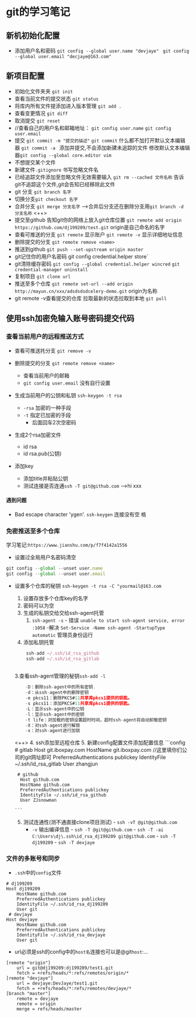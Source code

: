 # git的学习笔记

## 新机初始化配置
- 添加用户名和密码
`git config --global user.name "devjaye" ` 
`git config --global user.email "decjaye@163.com" ` 

## 新项目配置
- 初始化文件夹夹
`git init` 
- 查看当前文件的提交状态
`git status` 
- 将库内所有文件提添加进入版本管理
`git add .` 
- 查看变更情况
`git diff` 
- 取消提交
`git reset` 
- //查看自己的用户名和邮箱地址：
`git config user.name`
`git config user.email`
- 提交
`git commit -m "提交的描述"` 
`git commit` 什么都不加打开默认文本编辑器
`git commit -a ` 添加并提交,不会添加新建未追踪的文件
修改默认文本编辑器`git config --global core.editor vim` 
- 不想提交某个文件
- 新建文件`.gitignore` 书写忽略文件名
- 已经追踪文件添加至忽略文件无效需要输入
`git rm --cached 文件名称` 告诉git不追踪这个文件,git会告知已经移除此文件
- git 分支
`git branch 名字`
- 切换分支`git checkout 名字`
- 合并分支
`git merge 分支名字` -->合并后分支还在删除分支用`git branch -d 分支名称` <++>
- 提交至github 告知git你的网络上放入git仓库位置
`git remote add origin https://github.com/dj199209/test.git` origin是自己命名的名字
- 查看可推送的分支
`git remote` 显示账户
`git remote -v` 显示详细地址信息
- 删除提交的分支
`git remote remove <name>`
- 推送到github
`git push --set-upstream origin master` 
- git记住你的用户名密码
git config credential.helper store`
- git清除缓存密码
`git config --global credential.helper wincred` 
`git credential-manager uninstall` 
- 复制项目
`git clone url` 
- 推送至多个仓库
`git remote set-url --add origin http://mayun.cn/xxx/adsdsdsdcelery-demo.git`
origin为名称
- git remote -v查看提交的仓库
拉取最新的状态拉取到本地
`git pull` 

## 使用ssh加密免输入账号密码提交代码

### 查看当前用户的远程推送方式
- 查看可推送扥分支
  `git remove -v`   
  
- 删除提交的分支
`git remote remove <name>`
    - 查看当前用户的邮箱
    - `git config user.email` 没有自行设置
- 生成当前用户的公钥和私钥
`ssh-keygen -t rsa` 
    - `-rsa` 加密的一种手段
    - `-t` 指定已加密的手段
        - 后面回车2次空密码
- 生成2个rsa加密文件
    - id rsa
    - id rsa.pub(公钥)
- 添加key
    - 添加title并粘贴公钥
    - 测试连接是否连通`ssh -T git@github.com` -->hi xxx
#### 遇到问题
- Bad escape character 'ygen'.
`ssh-keygen` 连接没有空 格
### 免密推送至多个仓库
学习笔记:`https://www.jianshu.com/p/f7f4142a1556` 
- 设置过全局用户名密码清空
```js
git config --global --unset user.name
git config --global --unset user.email
```
- 设置多个仓库的秘钥
`ssh-keygen -t rsa -C "yourmail@163.com` 
    1. 设置存放多个仓库key的名字
    2. 密码可以为空
    3. 生成的私钥交给交给ssh-agent托管
        1. `ssh-agent -s` 
	  - 错误 `unable to start ssh-agent service, error :1058` 
	    -解决 `Set-Service -Name ssh-agent -StartupType automatic` 管理员身份运行
	3. 添加私钥托管
	    ```js
	     ssh-add ~/.ssh/id_rsa_github
	     ssh-add ~/.ssh/id_rsa_gitlab
	     
	    ```
	3.查看ssh-agent管理的秘钥`ssh-add -l`
	```js
        -D：删除ssh-agent中的所有密钥.
        -d：从ssh-agent中的删除密钥
        -e pkcs11：删除PKCS#11共享库pkcs1提供的钥匙。
        -s pkcs11：添加PKCS#11共享库pkcs1提供的钥匙。
        -L：显示ssh-agent中的公钥
        -l：显示ssh-agent中的密钥
        -t life：对加载的密钥设置超时时间，超时ssh-agent将自动卸载密钥
        -X：对ssh-agent进行解锁
        -x：对ssh-agent进行加锁
	```

	<++>
    4. ssh添加至远程仓库
    5. 新建config配置文件添加配置信息
      ```config
       # gitlab
        Host git.iboxpay.com
        HostName git.iboxpay.com  //这里填你们公司的git网址即可
        PreferredAuthentications publickey
        IdentityFile ~/.ssh/id_rsa_gitlab
        User zhangjun
    
       # github
        Host github.com
        HostName github.com
        PreferredAuthentications publickey
        IdentityFile ~/.ssh/id_rsa_github
        User ZJsnowman  
 
      ```
    5. 测试连通性(测不通直接clone项目测试)
      - `ssh -vT @git@github.com` 
        - `-v` 输出编译信息
      - `ssh -T @git@github.com` 
      - `ssh -T -ai C:\Users\dj\.ssh\id_rsa_dj199209 git@github.com` 
      - `ssh -T dj199209`
      - `ssh -T devjaye`
### 文件的多账号和同步
- `.ssh`中的`config`文件
```config
# dj199209
Host dj199209
    HostName github.com
    PreferredAuthentications publickey
    IdentityFile ~/.ssh/id_rsa_dj199209
    User git
 # devjaye
Host devjaye
    HostName github.com
    PreferredAuthentications publickey
    IdentityFile ~/.ssh/id_rsa_devjaye
    User git
```



- url必须是ssh的config中的`host名`连接也可以是@git`host`:...
```config
[remote "origin"]
	url = git@dj199209:dj199209/test1.git
	fetch = +refs/heads/*:refs/remotes/origin/*
[remote "devjaye"]
	url = devjaye:DevJaye/test1.git
	fetch = +refs/heads/*:refs/remotes/devjaye/*
[branch "master"]
	remote = devjaye
	remote = origin
	merge = refs/heads/master
```
